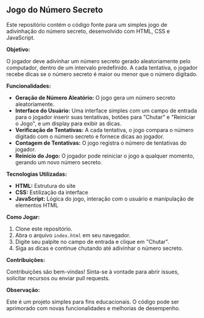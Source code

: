## Jogo do Número Secreto

Este repositório contém o código fonte para um simples jogo de adivinhação do número secreto, desenvolvido com HTML, CSS e JavaScript.

**Objetivo:**

O jogador deve adivinhar um número secreto gerado aleatoriamente pelo computador, dentro de um intervalo predefinido. A cada tentativa, o jogador recebe dicas se o número secreto é maior ou menor que o número digitado.

**Funcionalidades:**

* **Geração de Número Aleatório:** O jogo gera um número secreto aleatoriamente.
* **Interface do Usuário:** Uma interface simples com um campo de entrada para o jogador inserir suas tentativas, botões para "Chutar" e "Reiniciar o Jogo", e um display para exibir as dicas.
* **Verificação de Tentativas:** A cada tentativa, o jogo compara o número digitado com o número secreto e fornece dicas ao jogador.
* **Contagem de Tentativas:** O jogo registra o número de tentativas do jogador.
* **Reinício do Jogo:** O jogador pode reiniciar o jogo a qualquer momento, gerando um novo número secreto.

**Tecnologias Utilizadas:**

* **HTML:** Estrutura do site
* **CSS:** Estilização da interface
* **JavaScript:** Lógica do jogo, interação com o usuário e manipulação de elementos HTML

**Como Jogar:**

1. Clone este repositório.
2. Abra o arquivo `index.html` em seu navegador.
3. Digite seu palpite no campo de entrada e clique em "Chutar".
4. Siga as dicas e continue chutando até adivinhar o número secreto.

**Contribuições:**

Contribuições são bem-vindas! Sinta-se à vontade para abrir issues, solicitar recursos ou enviar pull requests.

**Observação:**

Este é um projeto simples para fins educacionais. O código pode ser aprimorado com novas funcionalidades e melhorias de desempenho.
